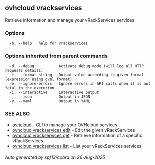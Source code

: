## ovhcloud vrackservices

Retrieve information and manage your vRackServices services

### Options

```
  -h, --help   help for vrackservices
```

### Options inherited from parent commands

```
  -d, --debug           Activate debug mode (will log all HTTP requests details)
  -f, --format string   Output value according to given format (expression using gval format)
  -e, --ignore-errors   Ignore errors in API calls when it is not fatal to the execution
  -i, --interactive     Interactive output
  -j, --json            Output in JSON
  -y, --yaml            Output in YAML
```

### SEE ALSO

* [ovhcloud](ovhcloud.md)	 - CLI to manage your OVHcloud services
* [ovhcloud vrackservices edit](ovhcloud_vrackservices_edit.md)	 - Edit the given vRackServices
* [ovhcloud vrackservices get](ovhcloud_vrackservices_get.md)	 - Retrieve information of a specific vRackServices
* [ovhcloud vrackservices list](ovhcloud_vrackservices_list.md)	 - List your vRackServices services

###### Auto generated by spf13/cobra on 26-Aug-2025
